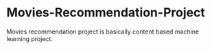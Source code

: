 # Movies-Recommendation-Project
Movies recommendation project is basically content based machine learning project.

